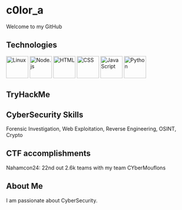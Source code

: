# c0lor_a

Welcome to my GitHub

## Technologies

<p>
  <img src="https://cdn.jsdelivr.net/gh/devicons/devicon/icons/linux/linux-original.svg" alt="Linux" width="60" height="60"/>
  <img src="https://cdn.jsdelivr.net/gh/devicons/devicon/icons/nodejs/nodejs-original.svg" alt="Node.js" width="60" height="60"/>
  <img src="https://cdn.jsdelivr.net/gh/devicons/devicon/icons/html5/html5-original.svg" alt="HTML" width="60" height="60"/>
  <img src="https://cdn.jsdelivr.net/gh/devicons/devicon/icons/css3/css3-original.svg" alt="CSS" width="60" height="60"/>
  <img src="https://cdn.jsdelivr.net/gh/devicons/devicon/icons/javascript/javascript-original.svg" alt="JavaScript" width="60" height="60"/>
  <img src="https://cdn.jsdelivr.net/gh/devicons/devicon/icons/python/python-original.svg" alt="Python" width="60" height="60"/>
</p>

## TryHackMe

<p>
  <script src="https://tryhackme.com/badge/2647353"></script>
</p>

## CyberSecurity Skills

<p>
  Forensic Investigation, Web Exploitation, Reverse Engineering, OSINT, Crypto
</p>

## CTF accomplishments

<p>
  Nahamcon24: 22nd out 2.6k teams with my team CYberMouflons 
</p>

## About Me

I am passionate about CyberSecurity.



